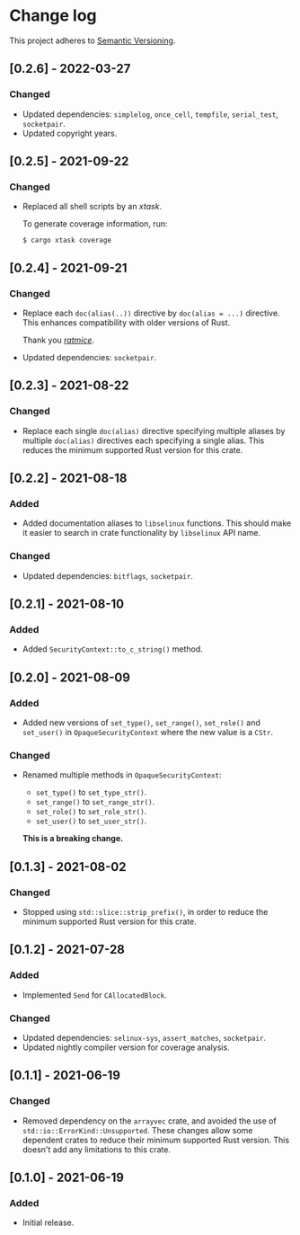 # Change log

This project adheres to [Semantic Versioning](https://semver.org/spec/v2.0.0.html).

## [0.2.6] - 2022-03-27

### Changed

- Updated dependencies: `simplelog`, `once_cell`, `tempfile`, `serial_test`, `socketpair`.
- Updated copyright years.

## [0.2.5] - 2021-09-22

### Changed

- Replaced all shell scripts by an *xtask*.
  
  To generate coverage information, run:
  ```
  $ cargo xtask coverage
  ```

## [0.2.4] - 2021-09-21

### Changed

- Replace each `doc(alias(..))` directive by `doc(alias = ...)` directive.
  This enhances compatibility with older versions of Rust.

  Thank you [*ratmice*](https://github.com/ratmice).
- Updated dependencies: `socketpair`.

## [0.2.3] - 2021-08-22

### Changed

- Replace each single `doc(alias)` directive specifying multiple aliases by
  multiple `doc(alias)` directives each specifying a single alias.
  This reduces the minimum supported Rust version for this crate.

## [0.2.2] - 2021-08-18

### Added

- Added documentation aliases to `libselinux` functions.
  This should make it easier to search in crate functionality by `libselinux` API name.

### Changed

- Updated dependencies: `bitflags`, `socketpair`.

## [0.2.1] - 2021-08-10

### Added

- Added `SecurityContext::to_c_string()` method.

## [0.2.0] - 2021-08-09

### Added

- Added new versions of `set_type()`, `set_range()`, `set_role()` and `set_user()`
  in `OpaqueSecurityContext` where the new value is a `CStr`.

### Changed

- Renamed multiple methods in `OpaqueSecurityContext`:
  - `set_type()` to `set_type_str()`.
  - `set_range()` to `set_range_str()`.
  - `set_role()` to `set_role_str()`.
  - `set_user()` to `set_user_str()`.

  **This is a breaking change.**

## [0.1.3] - 2021-08-02

### Changed

- Stopped using `std::slice::strip_prefix()`, in order to reduce the minimum
  supported Rust version for this crate.

## [0.1.2] - 2021-07-28

### Added

- Implemented `Send` for `CAllocatedBlock`.

### Changed

- Updated dependencies: `selinux-sys`, `assert_matches`, `socketpair`.
- Updated nightly compiler version for coverage analysis.

## [0.1.1] - 2021-06-19

### Changed

- Removed dependency on the `arrayvec` crate, and avoided the use
  of `std::io::ErrorKind::Unsupported`.
  These changes allow some dependent crates to reduce their minimum supported
  Rust version.
  This doesn't add any limitations to this crate.

## [0.1.0] - 2021-06-19

### Added

- Initial release.
